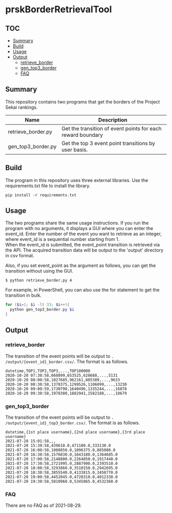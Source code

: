# prskBorderRetrievalTool
## TOC
 * [Summary](#summary)
 * [Build](#build)
 * [Usage](#usage)
 * [Output](#output)
	 * [retrieve_border](#retrieve_border)
	 * [gen_top3_border](#gen_top3_border)
	 * [FAQ](#faq)

## Summary
This repository contains two programs that get the borders of the Project Sekai rankings.

| Name               | Description                                                 |
| ------------------ | ----------------------------------------------------------- |
| retrieve_border.py | Get the transition of event points for each reward boundary |
| gen_top3_border.py | Get the top 3 event point transitions by user basis.        |

## Build
The program in this repository uses three external libraries. Use the requirements.txt file to install the library.

```shell
pip install -r requirements.txt
```

## Usage
The two programs share the same usage instructions. If you run the program with no arguments, it displays a GUI where you can enter the event_id. Enter the number of the event you want to retrieve as an integer, where event_id is a sequential number starting from 1.  
When the event_id is submitted, the event_point transition is retrieved via the API. The acquired transition data will be output to the 'output' directory in csv format.  

Also, if you set event_point as the argument as follows, you can get the transition without using the GUI.

```shell
$ python retrieve_border.py 4
```

For example, in PowerShell, you can also use the for statement to get the transition in bulk.

```powershell
for ($i=1; $i -lt 33; $i++){
  python gen_top3_border.py $i
}
```

## Output
### retrieve_border
The transition of the event points will be output to `. /output/{event_id}_border.csv/`. The format is as follows.

```csv
datetime,TOP1,TOP2,TOP3,...,TOP100000
2020-10-20 07:30:58,660899,653525,628688,...,5131
2020-10-20 08:00:58,1027605,962161,885389,...,9633
2020-10-20 08:30:58,1378375,1299526,1106099,...,13230
2020-10-20 09:00:59,1730790,1640496,1335244,...,16078
2020-10-20 09:30:58,1978380,1882941,1582188,...,18679
```

### gen_top3_border
The transition of the event points will be output to `. /output/{event_id}_top3_border.csv/`. The format is as follows.

```csv
datetime,{1st place username},{2nd place username},{3rd place username}
2021-07-20 15:01:58,,,
2021-07-20 15:30:58,439610.0,471100.0,333130.0
2021-07-20 16:00:58,1008850.0,1096375.0,885080.0
2021-07-20 16:30:58,1576830.0,1643180.0,1364685.0
2021-07-20 17:00:58,2148800.0,2264850.0,1917440.0
2021-07-20 17:30:58,2721995.0,2887990.0,2393510.0
2021-07-20 18:00:58,3293860.0,3510150.0,2942695.0
2021-07-20 18:30:58,3855540.0,4133815.0,3458770.0
2021-07-20 19:00:58,4452045.0,4720310.0,4012330.0
2021-07-20 19:30:58,5010960.0,5345865.0,4532360.0
```

### FAQ
There are no FAQ as of 2021-08-29.